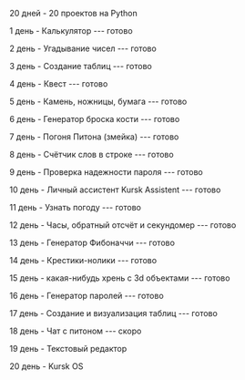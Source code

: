 20 дней - 20 проектов на Python


1 день     -    Калькулятор   ---   готово 

2 день     -    Угадывание чисел   ---   готово  

3 день     -    Создание таблиц   ---   готово  

4 день     -    Квест   ---   готово  

5 день     -    Камень, ножницы, бумага   ---   готово  

6 день     -    Генератор броска кости   ---   готово  

7 день     -    Погоня Питона (змейка)   ---   готово  

8 день     -    Счётчик слов в строке   ---   готово  

9 день     -    Проверка надежности пароля   ---   готово 

10 день   -    Личный ассистент Kursk Assistent   ---   готово 

11 день   -    Узнать погоду   ---   готово 

12 день   -    Часы, обратный отсчёт и секундомер   ---   готово 

13 день   -    Генератор Фибоначчи   ---   готово

14 день   -    Крестики-нолики   ---   готово

15 день   -    какая-нибудь хрень с 3d объектами   ---   готово

16 день   -    Генератор паролей   ---   готово

17 день   -    Создание и визуализация таблиц   ---   готово

18 день   -    Чат с питоном   ---   скоро

19 день   -   Текстовый редактор

20 день   -   Kursk OS
